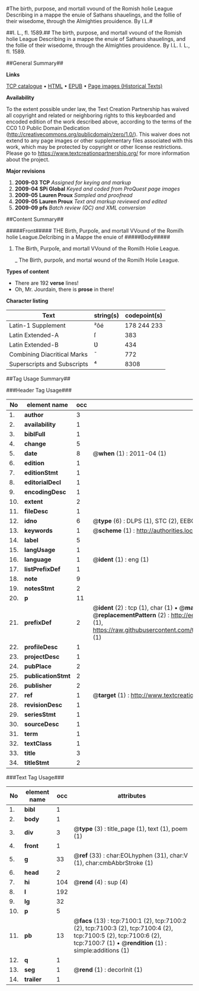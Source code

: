 #The birth, purpose, and mortall vvound of the Romish holie League Describing in a mappe the enuie of Sathans shauelings, and the follie of their wisedome, through the Almighties prouidence. By I.L.#

##I. L., fl. 1589.##
The birth, purpose, and mortall vvound of the Romish holie League Describing in a mappe the enuie of Sathans shauelings, and the follie of their wisedome, through the Almighties prouidence. By I.L.
I. L., fl. 1589.

##General Summary##

**Links**

[TCP catalogue](http://www.ota.ox.ac.uk/tcp/)  • 
[HTML](http://tei.it.ox.ac.uk/tcp/Texts-HTML/free/A04/A04964.html)  • 
[EPUB](http://tei.it.ox.ac.uk/tcp/Texts-EPUB/free/A04/A04964.epub) • 
[Page images (Historical Texts)](https://historicaltexts.jisc.ac.uk/eebo-99842447e)

**Availability**

To the extent possible under law, the Text Creation Partnership has waived all copyright and related or neighboring rights to this keyboarded and encoded edition of the work described above, according to the terms of the CC0 1.0 Public Domain Dedication (http://creativecommons.org/publicdomain/zero/1.0/). This waiver does not extend to any page images or other supplementary files associated with this work, which may be protected by copyright or other license restrictions. Please go to https://www.textcreationpartnership.org/ for more information about the project.

**Major revisions**

1. __2009-03__ __TCP__ *Assigned for keying and markup*
1. __2009-04__ __SPi Global__ *Keyed and coded from ProQuest page images*
1. __2009-05__ __Lauren Proux__ *Sampled and proofread*
1. __2009-05__ __Lauren Proux__ *Text and markup reviewed and edited*
1. __2009-09__ __pfs__ *Batch review (QC) and XML conversion*

##Content Summary##

#####Front#####
THE Birth, Purpoſe, and mortall VVound of the Romiſh holie League.Deſcribing in a Mappe the enuie of
#####Body#####

1. The Birth, Purpoſe, and mortall VVound of the Romiſh Holie League.

    _ The Birth, purpoſe, and mortal wound of the Romiſh Holie League.

**Types of content**

  * There are 192 **verse** lines!
  * Oh, Mr. Jourdain, there is **prose** in there!

**Character listing**


|Text|string(s)|codepoint(s)|
|---|---|---|
|Latin-1 Supplement|²ôé|178 244 233|
|Latin Extended-A|ſ|383|
|Latin Extended-B|Ʋ|434|
|Combining             Diacritical Marks|̄|772|
|Superscripts             and Subscripts|⁴|8308|

##Tag Usage Summary##

###Header Tag Usage###

|No|element name|occ|attributes|
|---|---|---|---|
|1.|__author__|3||
|2.|__availability__|1||
|3.|__biblFull__|1||
|4.|__change__|5||
|5.|__date__|8| @__when__ (1) : 2011-04 (1)|
|6.|__edition__|1||
|7.|__editionStmt__|1||
|8.|__editorialDecl__|1||
|9.|__encodingDesc__|1||
|10.|__extent__|2||
|11.|__fileDesc__|1||
|12.|__idno__|6| @__type__ (6) : DLPS (1), STC (2), EEBO-CITATION (1), PROQUEST (1), VID (1)|
|13.|__keywords__|1| @__scheme__ (1) : http://authorities.loc.gov/ (1)|
|14.|__label__|5||
|15.|__langUsage__|1||
|16.|__language__|1| @__ident__ (1) : eng (1)|
|17.|__listPrefixDef__|1||
|18.|__note__|9||
|19.|__notesStmt__|2||
|20.|__p__|11||
|21.|__prefixDef__|2| @__ident__ (2) : tcp (1), char (1)  •  @__matchPattern__ (2) : ([0-9\-]+):([0-9IVX]+) (1), (.+) (1)  •  @__replacementPattern__ (2) : http://eebo.chadwyck.com/downloadtiff?vid=$1&page=$2 (1), https://raw.githubusercontent.com/textcreationpartnership/Texts/master/tcpchars.xml#$1 (1)|
|22.|__profileDesc__|1||
|23.|__projectDesc__|1||
|24.|__pubPlace__|2||
|25.|__publicationStmt__|2||
|26.|__publisher__|2||
|27.|__ref__|1| @__target__ (1) : http://www.textcreationpartnership.org/docs/. (1)|
|28.|__revisionDesc__|1||
|29.|__seriesStmt__|1||
|30.|__sourceDesc__|1||
|31.|__term__|1||
|32.|__textClass__|1||
|33.|__title__|3||
|34.|__titleStmt__|2||


###Text Tag Usage###

|No|element name|occ|attributes|
|---|---|---|---|
|1.|__bibl__|1||
|2.|__body__|1||
|3.|__div__|3| @__type__ (3) : title_page (1), text (1), poem (1)|
|4.|__front__|1||
|5.|__g__|33| @__ref__ (33) : char:EOLhyphen (31), char:V (1), char:cmbAbbrStroke (1)|
|6.|__head__|2||
|7.|__hi__|104| @__rend__ (4) : sup (4)|
|8.|__l__|192||
|9.|__lg__|32||
|10.|__p__|5||
|11.|__pb__|13| @__facs__ (13) : tcp:7100:1 (2), tcp:7100:2 (2), tcp:7100:3 (2), tcp:7100:4 (2), tcp:7100:5 (2), tcp:7100:6 (2), tcp:7100:7 (1)  •  @__rendition__ (1) : simple:additions (1)|
|12.|__q__|1||
|13.|__seg__|1| @__rend__ (1) : decorInit (1)|
|14.|__trailer__|1||
